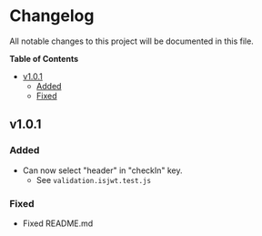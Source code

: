 # Changelog

All notable changes to this project will be documented in this file.

<!-- START doctoc generated TOC please keep comment here to allow auto update -->
<!-- DON'T EDIT THIS SECTION, INSTEAD RE-RUN doctoc TO UPDATE -->
**Table of Contents**

- [v1.0.1](#v101)
  - [Added](#added)
  - [Fixed](#fixed)

<!-- END doctoc generated TOC please keep comment here to allow auto update -->
## v1.0.1

### Added
- Can now select "header" in "checkIn" key.
  - See `validation.isjwt.test.js`

### Fixed
- Fixed README.md